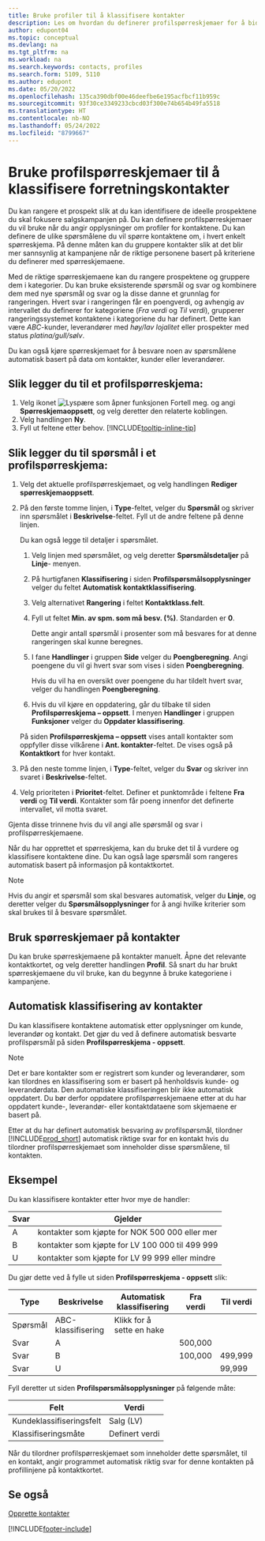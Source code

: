 ```yaml
---
title: Bruke profiler til å klassifisere kontakter
description: Les om hvordan du definerer profilspørreskjemaer for å bidra til å klassifisere forretningskontaktenes profiler.
author: edupont04
ms.topic: conceptual
ms.devlang: na
ms.tgt_pltfrm: na
ms.workload: na
ms.search.keywords: contacts, profiles
ms.search.form: 5109, 5110
ms.author: edupont
ms.date: 05/20/2022
ms.openlocfilehash: 135ca390dbf00e46deefbe6e195acfbcf11b959c
ms.sourcegitcommit: 93f30ce3349233cbcd03f300e74b654b49fa5518
ms.translationtype: HT
ms.contentlocale: nb-NO
ms.lasthandoff: 05/24/2022
ms.locfileid: "8799667"
---
```

# <a name="use-profile-questionnaires-to-classify-business-contacts"></a>Bruke profilspørreskjemaer til å klassifisere forretningskontakter

Du kan rangere et prospekt slik at du kan identifisere de ideelle prospektene du skal fokusere salgskampanjen på. Du kan definere profilspørreskjemaer du vil bruke når du angir opplysninger om profiler for kontaktene. Du kan definere de ulike spørsmålene du vil spørre kontaktene om, i hvert enkelt spørreskjema. På denne måten kan du gruppere kontakter slik at det blir mer sannsynlig at kampanjene når de riktige personene basert på kriteriene du definerer med spørreskjemaene.  

Med de riktige spørreskjemaene kan du rangere prospektene og gruppere dem i kategorier. Du kan bruke eksisterende spørsmål og svar og kombinere dem med nye spørsmål og svar og la disse danne et grunnlag for rangeringen. Hvert svar i rangeringen får en poengverdi, og avhengig av intervallet du definerer for kategoriene (*Fra verdi* og *Til verdi*), grupperer rangeringssystemet kontaktene i kategoriene du har definert. Dette kan være *ABC*-kunder, leverandører med *høy/lav lojalitet* eller prospekter med status *platina/gull/sølv*.  

Du kan også kjøre spørreskjemaet for å besvare noen av spørsmålene automatisk basert på data om kontakter, kunder eller leverandører.  

## <a name="to-add-a-profile-questionnaire"></a>Slik legger du til et profilspørreskjema:

1. Velg ikonet ![Lyspære som åpner funksjonen Fortell meg.](media/ui-search/search_small.png "Fortell hva du vil gjøre") og angi **Spørreskjemaoppsett**, og velg deretter den relaterte koblingen.  
2. Velg handlingen **Ny**.  
3. Fyll ut feltene etter behov. [!INCLUDE[tooltip-inline-tip](includes/tooltip-inline-tip_md.md)]  

## <a name="to-add-questions-to-a-profile-questionnaire"></a>Slik legger du til spørsmål i et profilspørreskjema:

1. Velg det aktuelle profilspørreskjemaet, og velg handlingen **Rediger spørreskjemaoppsett**.  
2. På den første tomme linjen, i **Type**-feltet, velger du **Spørsmål** og skriver inn spørsmålet i **Beskrivelse**-feltet. Fyll ut de andre feltene på denne linjen.  

    Du kan også legge til detaljer i spørsmålet.

    1. Velg linjen med spørsmålet, og velg deretter **Spørsmålsdetaljer** på **Linje**- menyen.  

    2. På hurtigfanen **Klassifisering** i siden **Profilspørsmålsopplysninger** velger du feltet **Automatisk kontaktklassifisering**.  

    3. Velg alternativet **Rangering** i feltet **Kontaktklass.felt**.  

    4. Fyll ut feltet **Min. av spm. som må besv. (%)**. Standarden er **0**.  

        Dette angir antall spørsmål i prosenter som må besvares for at denne rangeringen skal kunne beregnes.

    5. I fane **Handlinger** i gruppen **Side** velger du **Poengberegning**. Angi poengene du vil gi hvert svar som vises i siden **Poengberegning**.

        Hvis du vil ha en oversikt over poengene du har tildelt hvert svar, velger du handlingen **Poengberegning**.

    6. Hvis du vil kjøre en oppdatering, går du tilbake til siden **Profilspørreskjema – oppsett**. I menyen **Handlinger** i gruppen **Funksjoner** velger du **Oppdater klassifisering**.

    På siden **Profilspørreskjema – oppsett** vises antall kontakter som oppfyller disse vilkårene i **Ant. kontakter**-feltet. De vises også på **Kontaktkort** for hver kontakt.

3. På den neste tomme linjen, i **Type**-feltet, velger du **Svar** og skriver inn svaret i **Beskrivelse**-feltet.  
4. Velg prioriteten i **Prioritet**-feltet. Definer et punktområde i feltene **Fra verdi** og **Til verdi**. Kontakter som får poeng innenfor det definerte intervallet, vil motta svaret.  

Gjenta disse trinnene hvis du vil angi alle spørsmål og svar i profilspørreskjemaene.

Når du har opprettet et spørreskjema, kan du bruke det til å vurdere og klassifisere kontaktene dine. Du kan også lage spørsmål som rangeres automatisk basert på informasjon på kontaktkortet.  

> [!NOTE]
> Hvis du angir et spørsmål som skal besvares automatisk, velger du **Linje**, og deretter velger du **Spørsmålsopplysninger** for å angi hvilke kriterier som skal brukes til å besvare spørsmålet.

## <a name="apply-questionnaires-to-contacts"></a>Bruk spørreskjemaer på kontakter

Du kan bruke spørreskjemaene på kontakter manuelt. Åpne det relevante kontaktkortet, og velg deretter handlingen **Profil**. Så snart du har brukt spørreskjemaene du vil bruke, kan du begynne å bruke kategoriene i kampanjene.  

## <a name="the-automatic-classification-of-contacts"></a>Automatisk klassifisering av kontakter

Du kan klassifisere kontaktene automatisk etter opplysninger om kunde, leverandør og kontakt. Det gjør du ved å definere automatisk besvarte profilspørsmål på siden **Profilspørreskjema - oppsett**.  

> [!NOTE]
> Det er bare kontakter som er registrert som kunder og leverandører, som kan tilordnes en klassifisering som er basert på henholdsvis kunde- og leverandørdata. Den automatiske klassifiseringen blir ikke automatisk oppdatert. Du bør derfor oppdatere profilspørreskjemaene etter at du har oppdatert kunde-, leverandør- eller kontaktdataene som skjemaene er basert på.  

Etter at du har definert automatisk besvaring av profilspørsmål, tilordner [!INCLUDE[prod_short](includes/prod_short.md)] automatisk riktige svar for en kontakt hvis du tilordner profilspørreskjemaet som inneholder disse spørsmålene, til kontakten.  

## <a name="example"></a>Eksempel

Du kan klassifisere kontakter etter hvor mye de handler:

|Svar|Gjelder|
|--- |--- |
|A|kontakter som kjøpte for NOK 500 000 eller mer|
|B|kontakter som kjøpte for LV 100 000 til 499 999|
|U|kontakter som kjøpte for LV 99 999 eller mindre|

Du gjør dette ved å fylle ut siden **Profilspørreskjema - oppsett** slik:

| Type     | Beskrivelse        | Automatisk klassifisering     | Fra verdi | Til verdi |
|----------|--------------------|------------------------------|------------|----------|
| Spørsmål | ABC-klassifisering | Klikk for å sette en hake |            |          |
| Svar   | A                  |                              | 500,000    |          |
| Svar   | B                  |                              | 100,000    | 499,999  |
| Svar   | U                  |                              |            | 99,999   |

Fyll deretter ut siden **Profilspørsmålsopplysninger** på følgende måte:

| Felt                         | Verdi         |
|-------------------------------|---------------|
| Kundeklassifiseringsfelt | Salg (LV)   |
| Klassifiseringsmåte         | Definert verdi |

Når du tilordner profilspørreskjemaet som inneholder dette spørsmålet, til en kontakt, angir programmet automatisk riktig svar for denne kontakten på profillinjene på kontaktkortet.

## <a name="see-also"></a>Se også

[Opprette kontakter](marketing-create-contact-companies.md)  


[!INCLUDE[footer-include](includes/footer-banner.md)]